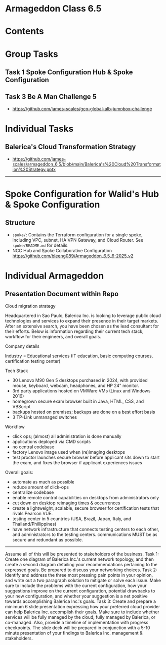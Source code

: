 # Armageddon Class 6.5

# Contents
# Group Tasks
## Task 1 Spoke Configuration Hub & Spoke Configuration
## Task 3 Be A Man Challenge 5
- https://github.com/james-scales/gcp-global-alb-jumpbox-challenge
# Individual Tasks
## Balerica's Cloud Transformation Strategy
- https://github.com/james-scales/armageddon_6.5/blob/main/Balerica's%20Cloud%20Transformation%20Strategy.pptx

- ----------------------------------------------------------------------------

# Spoke Configuration for Walid's Hub & Spoke Configuration

## Structure
- `spoke/`: Contains the Terraform configuration for a single spoke, including VPC, subnet, HA VPN Gateway, and Cloud Router. See `spoke/README.md` for details.
- NCC Hub and Spoke Collaborative Configuration https://github.com/bleeng089/Armageddon_6.5_6-2025_v2

# Individual Armageddon
## Presentation Document within Repo
Cloud migration strategy

Headquartered in Sao Paulo, Balerica Inc. is looking to leverage public cloud technologies and services to expand their presence in their target markets. After an extensive search, you have been chosen as the lead consultant for their efforts. Below is information regarding their current tech stack, workflow for their engineers, and overall goals.

Company details

Industry = Educational services (IT education, basic computing courses, certification testing center)

Tech Stack
- 30 Lenovo M90 Gen 5 desktops purchased in 2024, with provided mouse, keyboard, webcam, headphones, and HP 24" monitor.
- 3rd party applications hosted on VMWare VMs (Linux and Windows 2016)
- homegrown secure exam browser built in Java, HTML, CSS, and VBScript
- backups hosted on premises; backups are done on a best effort basis
- 3 TP-Link unmanaged switches

Workflow
- click ops; (almost) all administration is done manually
- applications deployed via CMD scripts
- no central codebase
- factory Lenovo image used when (re)imaging desktops
- test proctor launches secure browser before applicant sits down to start the exam, and fixes the browser if applicant experiences issues


Overall goals:
- automate as much as possible
- reduce amount of click-ops
- centralize codebase
- enable remote control capabilities on desktops from administrators only
- cut down on desktop reimaging times & occurrences
- create a lightweight, scalable, secure browser for certification tests that rivals Pearson VUE. 
- testing center in 5 countries (USA, Brazil, Japan, Italy, and Thailand/Phillippines)
- have network infrastructure that connects testing centers to each other, and administrators to the testing centers. communications MUST be as secure and redundant as possible.

*******************************************
Assume all of this will be presented to stakeholders of the business. 
Task 1: 
Create one diagram of Balerica Inc.'s current network topology, and then create a second diagram detailing your recommendations pertaining to the expressed goals. Be prepared to discuss your networking choices.
Task 2: 
Identify and address the three most pressing pain points in your opinion, and write out a two paragraph solution to mitigate or solve each issue. Make sure to include the problems with the current configuration, how your suggestions improve on the current configuration, potential drawbacks to your new configuration, and whether your suggestion is a net positive towards accomplishing Balerica Inc.'s goals.
Task 3: 
Create and prepare a minimum 6 slide presentation expressing how your preferred cloud provider can help Balerica Inc. accomplish their goals. Make sure to include whether services will be fully managed by the cloud, fully managed by Balerica, or co-managed. Also, provide a timeline of implementation with progress checkpoints. The slide deck will be prepared in conjunction with a 5-10 minute presentation of your findings to Balerica Inc. management & stakeholders.

